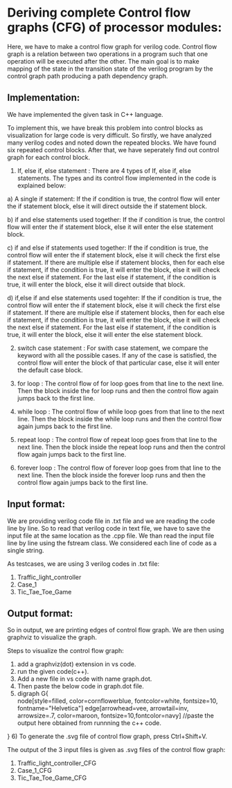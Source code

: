 # Deriving complete Control flow graphs (CFG) of processor modules:

Here, we have to make a control flow graph for verilog code. Control flow graph is a relation between two operations
in a program such that one operation will be executed after the other. The main goal is to make mapping of the state
in the transition state of the verilog program by the control graph path producing a path dependency graph. 


## Implementation:

We have implemented the given task in C++ language.

To implement this, we have break this problem into control blocks as visualization for large code is very difficult.
So firstly, we have analyzed many verilog codes and noted down the repeated blocks. We have found six repeated control
blocks. After that, we have seperately find out control graph for each control block.  

1) If, else if, else statement : There are 4 types of If, else if, else statements. The types and its control flow implemented in the code is explained below:

  a) A single if statement: If the if condition is true, the control flow will enter the if statement block, else it will direct outside the if statement block. 
  
  b) if and else statements used together: If the if condition is true, the control flow will enter the if statement block, else it will enter the else statement block.
  
  c) if and else if statements used together: If the if condition is true, the control flow will enter the if statement block, else it will check the first else if statement.
  If there are multiple else if statement blocks, then for each else if statement, if the condition is true, it will enter the block, else it will check the next else if statement.
  For the last else if statement, if the condition is true, it will enter the block, else it will direct outside that block.
  
  d) if,else if and else statements used togehter: If the if condition is true, the control flow will enter the if statement block, else it will check the first else if statement.
  If there are multiple else if statement blocks, then for each else if statement, if the condition is true, it will enter the block, else it will check the next else if statement.
  For the last else if statement, if the condition is true, it will enter the block, else it will enter the else statement block.

2) switch case statement : For swith case statement, we compare the keyword with all the possible cases. If any of the case is satisfied, the control flow will enter the block of that particular case, else it will enter the default case block.

3) for loop : The control flow of for loop goes from that line to the next line. Then the block inside the for loop runs and then the control flow again jumps back to the first line.

4) while loop : The control flow of while loop goes from that line to the next line. Then the block inside the while loop runs and then the control flow again jumps back to the first line.

5) repeat loop : The control flow of repeat loop goes from that line to the next line. Then the block inside the repeat loop runs and then the control flow again jumps back to the first line.

6) forever loop : The control flow of forever loop goes from that line to the next line. Then the block inside the forever loop runs and then the control flow again jumps back to the first line.



## Input format:

We are providing verilog code file in .txt file and we are reading the code line by line. 
So to read that verilog code in text file, we have to save the input file at the same location as the .cpp file.
We than read the input file line by line using the fstream class. We considered each line of code as a single string.

As testcases, we are using 3 verilog codes in .txt file:
1) Traffic_light_controller
2) Case_1
3) Tic_Tae_Toe_Game


## Output format:

So in output, we are printing edges of control flow graph.
We are then using graphviz to visualize the graph.

Steps to visualize the control flow graph:

1) add a graphviz(dot) extension in vs code.
2) run the given code(c++).
3) Add a new file in vs code with name graph.dot.
4) Then paste the below code in graph.dot file.
5) digraph G{  
    node[style=filled, color=cornflowerblue, fontcolor=white, fontsize=10, fontname="Helvetica"]
    edge[arrowhead=vee, arrowtail=inv, arrowsize=.7, color=maroon, fontsize=10,fontcolor=navy]
    //paste the output here obtained from runnning the c++ code.

}
6) To generate the .svg file of control flow graph, press Ctrl+Shift+V.

The output of the 3 input files is given as .svg files of the control flow graph:
1) Traffic_light_controller_CFG
2) Case_1_CFG
3) Tic_Tae_Toe_Game_CFG








